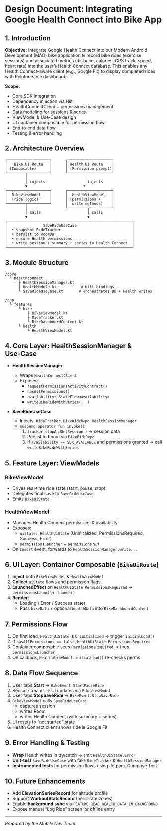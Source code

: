 # Design Document: Integrating Google Health Connect into Bike App

## 1. Introduction
**Objective:**
Integrate Google Health Connect into our Modern Android Development (MAD) bike application to record bike rides (exercise sessions) and associated metrics (distance, calories, GPS track, speed, heart rate) into the user’s Health Connect database. This enables any Health Connect–aware client (e.g., Google Fit) to display completed rides with Peloton‑style dashboards.

**Scope:**
- Core SDK integration
- Dependency injection via Hilt
- HealthConnectClient + permissions management
- Data modeling for sessions & series
- ViewModel & Use‑Case design
- UI container composable for permission flow
- End‑to‑end data flow
- Testing & error handling


## 2. Architecture Overview

```
┌───────────────────┐      ┌────────────────────┐
│   Bike UI Route   │      │ Health UI Route    │
│ (Composable)      │      │ (Permission prompt)│
└────────┬──────────┘      └───────┬────────────┘
         │                         │
         │ injects                 │ injects
         ▼                         ▼
┌───────────────────┐      ┌────────────────────┐
│  BikeViewModel    │      │  HealthViewModel   │
│  (ride logic)     │      │ (permissions +     │
└────────┬──────────┘      │  write methods)    │
         │                 └─────────┬──────────┘
         │ calls                     │ calls
         ▼                           ▼
┌────────────────────────────────────────────────────────┐
│                SaveRideUseCase                         │
│  • snapshot RideTracker                                │
│  • persist to RoomDB                                   │
│  • ensure Health permissions                           │
│  • write session + summary + series to Health Connect  │
└────────────────────────────────────────────────────────┘
```  


## 3. Module Structure

```
/core
  └ healthconnect
      ├ HealthSessionManager.kt
      ├ HealthModule.kt           # Hilt bindings
      └ SaveRideUseCase.kt       # orchestrates DB + Health writes

/app
  └ features
      └ bike
          ├ BikeViewModel.kt
          ├ RideTracker.kt
          └ BikeDashboardContent.kt
      └ health
          └ HealthViewModel.kt

```  


## 4. Core Layer: HealthSessionManager & Use‑Case

- **HealthSessionManager**
    - Wraps `HealthConnectClient`
    - Exposes:
        - `requestPermissionsActivityContract()`
        - `hasAllPermissions()`
        - `availability: StateFlow<Availability>`
        - `writeBikeRideWithSeries(...)`

- **SaveRideUseCase**
    - Injects: `RideTracker`, `BikeRideRepo`, `HealthSessionManager`
    - `suspend operator fun invoke()`:
        1. `tracker.stopAndGetSession()` → session data
        2. Persist to Room via `BikeRideRepo`
        3. If `availability == SDK_AVAILABLE` and permissions granted → call `writeBikeRideWithSeries`


## 5. Feature Layer: ViewModels

### BikeViewModel
- Drives real‑time ride state (start, pause, stop)
- Delegates final save to `SaveRideUseCase`
- Emits `BikeUiState`

### HealthViewModel
- Manages Health Connect permissions & availability
- Exposes:
    - `uiState: HealthUiState` (Uninitialized, PermissionsRequired, Success, Error)
    - `permissionsLauncher` + `permissions` set
- On `Insert` event, forwards to `HealthSessionManager.write...`


## 6. UI Layer: Container Composable (`BikeUiRoute`)

1. **Inject** both `BikeViewModel` & `HealthViewModel`
2. **Collect** `uiState` flows and permission flags
3. **LaunchedEffect** on `HealthUiState.PermissionsRequired` → `permissionsLauncher.launch()`
4. **Render**:
    - Loading / Error / Success states
    - Pass `bikeData` + optional `healthData` into `BikeDashboardContent`


## 7. Permissions Flow

1. On first load, `HealthUiState` is `Uninitialized` → trigger `initialLoad()`
2. If `hasAllPermissions == false`, `HealthUiState.PermissionsRequired`
3. Container composable sees `PermissionsRequired` → fires `permissionsLauncher`
4. On callback, `HealthViewModel.initialLoad()` re-checks perms


## 8. Data Flow Sequence

1. User taps **Start** → `BikeEvent.StartPauseRide`
2. Sensor streams → UI updates via `BikeViewModel`
3. User taps **StopSaveRide** → `BikeEvent.StopSaveRide`
4. `BikeViewModel` calls `SaveRideUseCase`:
    - captures session
    - writes Room
    - writes Health Connect (with summary + series)
5. UI resets to “not started” state
6. Health Connect client shows ride in Google Fit


## 9. Error Handling & Testing

- **Wrap** Health writes in try/catch → emit `HealthUiState.Error`
- **Unit‑test** `SaveRideUseCase` with fake `RideTracker` & `HealthSessionManager`
- **Instrumented tests** for permission flows using Jetpack Compose Test


## 10. Future Enhancements

- Add **ElevationSeriesRecord** for altitude profile
- Support **WorkoutStatsRecord** (heart‑rate zones)
- Enable **background sync** via `FEATURE_READ_HEALTH_DATA_IN_BACKGROUND`
- Expose manual “Log Ride” screen for offline entry


---
*Prepared by the Mobile Dev Team*

